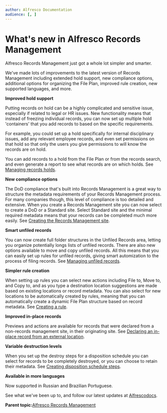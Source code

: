 ```yaml
---
author: Alfresco Documentation
audience: [, ]
---
```


# What's new in Alfresco Records Management

Alfresco Records Management just got a whole lot simpler and smarter.

We've made lots of improvements to the latest version of Records Management including extended hold support, new compliance options, additional options for organizing the File Plan, improved rule creation, new supported languages, and more.

**Improved hold support**

Putting records on hold can be a highly complicated and sensitive issue, especially if related to legal or HR issues. New functionality means that instead of freezing individual records, you can now set up multiple hold 'containers' that you add records to based on the specific requirements.

For example, you could set up a hold specifically for internal disciplinary issues, add any relevant employee records, and even set permissions on that hold so that only the users you give permissions to will know the records are on hold.

You can add records to a hold from the File Plan or from the records search, and even generate a report to see what records are on which holds. See [Managing records holds](../concepts/rm-manage-holds.md).

**New compliance options**

The DoD compliance that's built into Records Management is a great way to structure the metadata requirements of your Records Management process. For many companies though, this level of compliance is too detailed and extensive. When you create a Records Management site you can now select to create a DoD or a Standard site. Select Standard site and the minimal required metadata means that your records can be completed much more easily. See [Creating the Records Management site](../tasks/rm-create-site.md).

**Smart unfiled records**

You can now create full folder structures in the Unfiled Records area, letting you organize potentially longs lists of unfiled records. There are also new options available to move and copy unfiled records. All this means that you can easily set up rules for unfiled records, giving smart automization to the process of filing records. See [Managing unfiled records](../concepts/rm-records-manage-unfiled.md).

**Simpler rule creation**

When setting up rules you can select new actions including File to, Move to, and Copy to, and as you type a destination location suggestions are made based on existing locations or record metadata. You can also select for new locations to be automatically created by rules, meaning that you can automatically create a dynamic File Plan structure based on record metadata. See [Creating a rule](../tasks/rm-rules-define-create.md).

**Improved in-place records**

Previews and actions are available for records that were declared from a non-records management site, in their originating site. See [Declaring an in-place record from an external location](../tasks/rm-create-record.md).

**Variable destruction levels**

When you set up the destroy steps for a disposition schedule you can select for records to be completely destroyed, or you can choose to retain their metadata. See [Creating disposition schedule steps](../tasks/rm-dispschedule-createsteps.md).

**Available in more languages**

Now supported in Russian and Brazilian Portuguese.



See what we've been up to, and follow our latest updates at [Alfrescodocs](https://twitter.com/Alfrescodocs).

**Parent topic:**[Alfresco Records Management](../concepts/welcome-rm.md)

